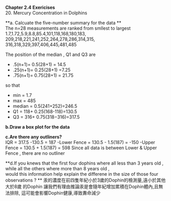 **Chapter 2.4 Exericises**  
20. Mercury Concentration in Dolphins

**a. Calcuate the five-number summary for the data **   
The n=28 measurements are ranked from smllest to largest   
1.7,1.72,5.9,8.8,85.4,101,118,168,180,183,  
209,218,221,241,252,264,278,286,314,315,  
316,318,329,397,406,445,481,485  

The position of the median , Q1 and Q3 are  
- .5(n+1)= 0.5(28+1) = 14.5  
- .25(n+1)= 0.25(28+1) =7.25  
- .75(n+1)= 0.75(28+1) = 21.75  

so that
- min = 1.7
- max = 485
- median = 0.5(241+252)=246.5
- Q1 = 118+ 0.25(168-118)=130.5
- Q3 = 316+ 0.75(318−316)=317.5

**b.Draw a box plot for the data**  


**c.Are there any outliners?**   
IQR = 317.5 -130.5 = 187
-Lower Fence = 130.5 - 1.5(187) = -150
-Upper Fence = 130.5 + 1.5(187) = 598
Since all data is between Lower & Upper Fence , there are no outliner

**d.If you knews that the first four dophins where all less than 3 years old ,  
    while all the others where more than 8 years old ,  
    would this information help explain the differene in the size of those four observations ? **
汞的濃度在前四隻年紀小於3歲的Dophin的檢測量,遠小於其他大於8歲 的Dophin
讓我們有理由推論汞是會隨年紀增加累積在Dophin體內,且無法排除, 這可能會影響Dophin健康,導致夀命減少 
